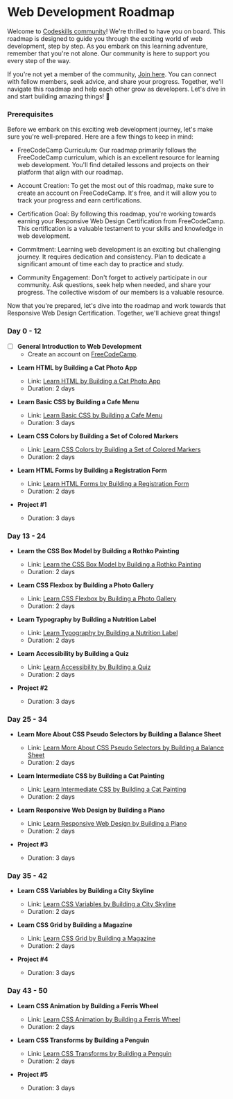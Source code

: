 # Web Development Roadmap

Welcome to [Codeskills community](https://codeskills.dev)! We're thrilled to have you on board. This roadmap is designed to guide you through the exciting world of web development, step by step. As you embark on this learning adventure, remember that you're not alone. Our community is here to support you every step of the way.

If you're not yet a member of the community, [Join here](https://codeskills.dev/join-community). You can connect with fellow members, seek advice, and share your progress. Together, we'll navigate this roadmap and help each other grow as developers. Let's dive in and start building amazing things! 🚀

### Prerequisites

Before we embark on this exciting web development journey, let's make sure you're well-prepared. Here are a few things to keep in mind:

- FreeCodeCamp Curriculum: Our roadmap primarily follows the FreeCodeCamp curriculum, which is an excellent resource for learning web development. You'll find detailed lessons and projects on their platform that align with our roadmap.

- Account Creation: To get the most out of this roadmap, make sure to create an account on FreeCodeCamp. It's free, and it will allow you to track your progress and earn certifications.

- Certification Goal: By following this roadmap, you're working towards earning your Responsive Web Design Certification from FreeCodeCamp. This certification is a valuable testament to your skills and knowledge in web development.

- Commitment: Learning web development is an exciting but challenging journey. It requires dedication and consistency. Plan to dedicate a significant amount of time each day to practice and study.

- Community Engagement: Don't forget to actively participate in our community. Ask questions, seek help when needed, and share your progress. The collective wisdom of our members is a valuable resource.

Now that you're prepared, let's dive into the roadmap and work towards that Responsive Web Design Certification. Together, we'll achieve great things!

### Day 0 - 12

- [ ] **General Introduction to Web Development**
  - Create an account on [FreeCodeCamp](https://www.freecodecamp.org/).

- **Learn HTML by Building a Cat Photo App**

  - Link: [Learn HTML by Building a Cat Photo App](https://www.freecodecamp.org/learn/2022/responsive-web-design/learn-html-by-building-a-cat-photo-app/step-1)
  - Duration: 2 days

- **Learn Basic CSS by Building a Cafe Menu**

  - Link: [Learn Basic CSS by Building a Cafe Menu](https://www.freecodecamp.org/learn/2022/responsive-web-design/learn-basic-css-by-building-a-cafe-menu/step-1)
  - Duration: 3 days

- **Learn CSS Colors by Building a Set of Colored Markers**

  - Link: [Learn CSS Colors by Building a Set of Colored Markers](https://www.freecodecamp.org/learn/2022/responsive-web-design/learn-css-colors-by-building-a-set-of-colored-markers/step-1)
  - Duration: 2 days

- **Learn HTML Forms by Building a Registration Form**

  - Link: [Learn HTML Forms by Building a Registration Form](https://www.freecodecamp.org/learn/2022/responsive-web-design/learn-html-forms-by-building-a-registration-form/step-1)
  - Duration: 2 days

- **Project #1**
  - Duration: 3 days

### Day 13 - 24

- **Learn the CSS Box Model by Building a Rothko Painting**

  - Link: [Learn the CSS Box Model by Building a Rothko Painting](https://www.freecodecamp.org/learn/2022/responsive-web-design/learn-the-css-box-model-by-building-a-rothko-painting/step-1)
  - Duration: 2 days

- **Learn CSS Flexbox by Building a Photo Gallery**

  - Link: [Learn CSS Flexbox by Building a Photo Gallery](https://www.freecodecamp.org/learn/2022/responsive-web-design/learn-css-flexbox-by-building-a-photo-gallery/step-1)
  - Duration: 2 days

- **Learn Typography by Building a Nutrition Label**

  - Link: [Learn Typography by Building a Nutrition Label](https://www.freecodecamp.org/learn/2022/responsive-web-design/learn-typography-by-building-a-nutrition-label/step-1)
  - Duration: 2 days

- **Learn Accessibility by Building a Quiz**

  - Link: [Learn Accessibility by Building a Quiz](https://www.freecodecamp.org/learn/2022/responsive-web-design/learn-accessibility-by-building-a-quiz/step-1)
  - Duration: 2 days

- **Project #2**
  - Duration: 3 days

### Day 25 - 34

- **Learn More About CSS Pseudo Selectors by Building a Balance Sheet**

  - Link: [Learn More About CSS Pseudo Selectors by Building a Balance Sheet](https://www.freecodecamp.org/learn/2022/responsive-web-design/learn-more-about-css-pseudo-selectors-by-building-a-balance-sheet/step-1)
  - Duration: 2 days

- **Learn Intermediate CSS by Building a Cat Painting**

  - Link: [Learn Intermediate CSS by Building a Cat Painting](https://www.freecodecamp.org/learn/2022/responsive-web-design/learn-intermediate-css-by-building-a-cat-painting/step-1)
  - Duration: 2 days

- **Learn Responsive Web Design by Building a Piano**

  - Link: [Learn Responsive Web Design by Building a Piano](https://www.freecodecamp.org/learn/2022/responsive-web-design/learn-responsive-web-design-by-building-a-piano/step-1)
  - Duration: 2 days

- **Project #3**
  - Duration: 3 days

### Day 35 - 42

- **Learn CSS Variables by Building a City Skyline**

  - Link: [Learn CSS Variables by Building a City Skyline](https://www.freecodecamp.org/learn/2022/responsive-web-design/learn-css-variables-by-building-a-city-skyline/step-1)
  - Duration: 2 days

- **Learn CSS Grid by Building a Magazine**

  - Link: [Learn CSS Grid by Building a Magazine](https://www.freecodecamp.org/learn/2022/responsive-web-design/learn-css-grid-by-building-a-magazine/step-1)
  - Duration: 2 days

- **Project #4**
  - Duration: 3 days

### Day 43 - 50

- **Learn CSS Animation by Building a Ferris Wheel**

  - Link: [Learn CSS Animation by Building a Ferris Wheel](https://www.freecodecamp.org/learn/2022/responsive-web-design/learn-css-animation-by-building-a-ferris-wheel/step-1)
  - Duration: 2 days

- **Learn CSS Transforms by Building a Penguin**

  - Link: [Learn CSS Transforms by Building a Penguin](https://www.freecodecamp.org/learn/2022/responsive-web-design/learn-css-transforms-by-building-a-penguin/step-1)
  - Duration: 2 days

- **Project #5**
  - Duration: 3 days
